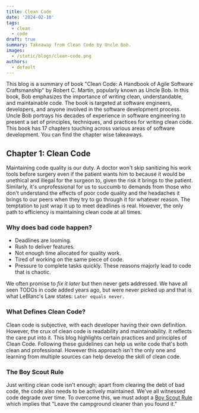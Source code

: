 ```yaml
---
title: Clean Code
date: '2024-02-10'
tags:
  - clean
  - code
draft: true
summary: Takeaway from Clean Code by Uncle Bob.
images:
  - /static/blogs/clean-code.png
authors:
  - default
---
```


This blog is a summary of book "Clean Code: A Handbook of Agile Software Craftsmanship" by Robert C. Martin, popularly known as Uncle Bob.
In this book, Bob emphasizes the importance of writing clean, understandable, and maintainable code. The book is targeted at software engineers, developers, and anyone involved in the software development process. Uncle Bob portrays his decades of experience in software engineering to present a set of principles, techniques, and practices for writing clean code. This book has 17 chapters touching across various areas of software development. You can find the chapter wise takeaways.

## Chapter 1: Clean Code

Maintaining code quality is our duty. A doctor won't skip sanitizing his work tools before surgery even if the patient wants him to because it would be unethical and illegal for the surgeon to, given the risk it brings to the patient. Similarly, it's unprofessional for us to succumb to demands from those who don't understand the effects of poor code quality and the headaches it brings to our peers when they try to go through it for whatever reason. The temptation to just wrap it up to meet deadlines is real. However, the only path to efficiency is maintaining clean code at all times.

### Why does bad code happen?

- Deadlines are looming.
- Rush to deliver features.
- Not enough time allocated for quality work.
- Tired of working on the same piece of code.
- Pressure to complete tasks quickly.
  These reasons majorly lead to code that is chaotic.

We often promise to _fix it later_ but then never gets addressed. We have all seen TODOs in code added years ago, but were never picked up and that is what LeBlanc's Law states: `Later equals never.`

### What Defines Clean Code?

Clean code is subjective, with each developer having their own definition. However, the crux of clean code is readability and maintainability. It reflects the care put into it. This blog highlights certain practices and principles of Clean Code. Following these guidelines can help us write code that's both clean and professional. However this approach isn't the only one and learning from multiple sources can help develop the skill of clean code.

### The Boy Scout Rule

Just writing clean code isn't enough; apart from clearing the debt of bad code, the code also needs to be actively maintained. We've all witnessed code degrade over time. To overcome this, we must adopt a [Boy Scout Rule](https://wiki.c2.com/?BoyScoutRule) which implies that "Leave the campground cleaner than you found it."
